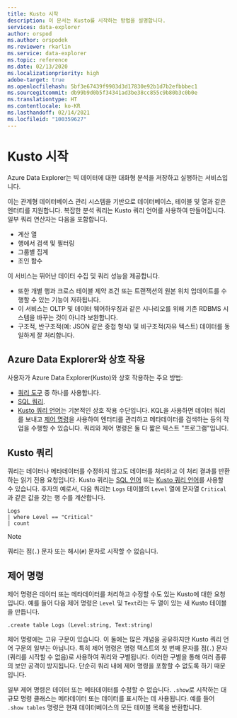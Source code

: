 ```yaml
---
title: Kusto 시작
description: 이 문서는 Kusto를 시작하는 방법을 설명합니다.
services: data-explorer
author: orspod
ms.author: orspodek
ms.reviewer: rkarlin
ms.service: data-explorer
ms.topic: reference
ms.date: 02/13/2020
ms.localizationpriority: high
adobe-target: true
ms.openlocfilehash: 5bf3e67439f9903d3d17830e92b1d7b2efbbbec1
ms.sourcegitcommit: db99b9d0b5f34341ad3be38cc855c9b80b3c0b0e
ms.translationtype: HT
ms.contentlocale: ko-KR
ms.lasthandoff: 02/14/2021
ms.locfileid: "100359627"
---
```

# <a name="getting-started-with-kusto"></a>Kusto 시작

Azure Data Explorer는 빅 데이터에 대한 대화형 분석을 저장하고 실행하는 서비스입니다.

이는 관계형 데이터베이스 관리 시스템을 기반으로 데이터베이스, 테이블 및 열과 같은 엔터티를 지원합니다. 복잡한 분석 쿼리는 Kusto 쿼리 언어를 사용하여 만들어집니다. 일부 쿼리 연산자는 다음을 포함합니다.
* 계산 열
* 행에서 검색 및 필터링
* 그룹별 집계
* 조인 함수

이 서비스는 뛰어난 데이터 수집 및 쿼리 성능을 제공합니다. 
* 또한 개별 행과 크로스 테이블 제약 조건 또는 트랜잭션의 원본 위치 업데이트를 수행할 수 있는 기능이 저하됩니다. 
* 이 서비스는 OLTP 및 데이터 웨어하우징과 같은 시나리오를 위해 기존 RDBMS 시스템을 바꾸는 것이 아니라 보완합니다.
* 구조적, 반구조적(예: JSON 같은 중첩 형식) 및 비구조적(자유 텍스트) 데이터를 동일하게 잘 처리합니다.

## <a name="interacting-with-azure-data-explorer"></a>Azure Data Explorer와 상호 작용

사용자가 Azure Data Explorer(Kusto)와 상호 작용하는 주요 방법:
* [쿼리 도구](../../tools-integrations-overview.md#azure-data-explorer-query-tools) 중 하나를 사용합니다. 
* [SQL 쿼리](../api/tds/t-sql.md).
*  [Kusto 쿼리 언어](../query/index.md)는 기본적인 상호 작용 수단입니다. KQL을 사용하면 데이터 쿼리를 보내고 [제어 명령](../management/index.md)을 사용하여 엔터티를 관리하고 메타데이터를 검색하는 등의 작업을 수행할 수 있습니다.
쿼리와 제어 명령은 둘 다 짧은 텍스트 "프로그램"입니다.

## <a name="kusto-queries"></a>Kusto 쿼리

쿼리는 데이터나 메타데이터를 수정하지 않고도 데이터를 처리하고 이 처리 결과를 반환하는 읽기 전용 요청입니다. Kusto 쿼리는 [SQL 언어](../api/tds/t-sql.md) 또는 [Kusto 쿼리 언어](../query/index.md)를 사용할 수 있습니다. 후자의 예로서, 다음 쿼리는 `Logs` 테이블의 `Level` 열에 문자열 `Critical`과 같은 값을 갖는 행 수를 계산합니다.

```kusto
Logs
| where Level == "Critical"
| count
```

> [!NOTE]
> 쿼리는 점(`.`) 문자 또는 해시(`#`) 문자로 시작할 수 없습니다.

## <a name="control-commands"></a>제어 명령

제어 명령은 데이터 또는 메타데이터를 처리하고 수정할 수도 있는 Kusto에 대한 요청입니다. 예를 들어 다음 제어 명령은 `Level` 및 `Text`라는 두 열이 있는 새 Kusto 테이블을 만듭니다.

```kusto
.create table Logs (Level:string, Text:string)
```

제어 명령에는 고유 구문이 있습니다. 이 둘에는 많은 개념을 공유하지만 Kusto 쿼리 언어 구문의 일부는 아닙니다. 특히 제어 명령은 명령 텍스트의 첫 번째 문자를 점(`.`) 문자(쿼리를 시작할 수 없음)로 사용하여 쿼리와 구별됩니다.
이러한 구별을 통해 여러 종류의 보안 공격이 방지됩니다. 단순히 쿼리 내에 제어 명령을 포함할 수 없도록 하기 때문입니다.

일부 제어 명령은 데이터 또는 메타데이터를 수정할 수 없습니다. `.show`로 시작하는 대규모 명령 클래스는 메타데이터 또는 데이터를 표시하는 데 사용됩니다. 예를 들어 `.show tables` 명령은 현재 데이터베이스의 모든 테이블 목록을 반환합니다.
